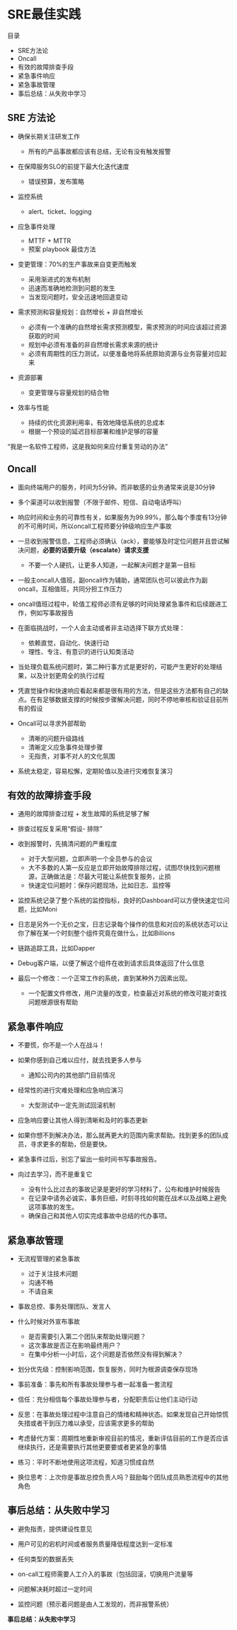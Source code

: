 # SRE最佳实践

目录

* SRE方法论
* Oncall
* 有效的故障排查手段
* 紧急事件响应
* 紧急事故管理
* 事后总结：从失败中学习



## SRE 方法论



* 确保长期关注研发工作
  * 所有的产品事故都应该有总结，无论有没有触发报警

* 在保障服务SLO的前提下最大化迭代速度
  * 错误预算，发布策略

* 监控系统
  * alert、ticket、logging

* 应急事件处理
  * MTTF + MTTR
  * 预案 playbook 最佳方法

* 变更管理：70%的生产事故来自变更而触发
  * 采用渐进式的发布机制
  * 迅速而准确地检测到问题的发生
  * 当发现问题时，安全迅速地回退变动
    

* 需求预测和容量规划：自然增长 + 非自然增长
  * 必须有一个准确的自然增长需求预测模型，需求预测的时间应该超过资源获取的时间
  * 规划中必须有准备的非自然增长需求来源的统计
  * 必须有周期性的压力测试，以便准备地将系统原始资源与业务容量对应起来

* 资源部署
  * 变更管理与容量规划的结合物

* 效率与性能
  * 持续的优化资源利用率，有效地降低系统的总成本
  * 根据一个预设的延迟目标部署和维护足够的容量



“我是一名软件工程师，这是我如何来应付重复劳动的办法”



## Oncall

* 面向终端用户的服务，时间为5分钟。而非敏感的业务通常来说是30分钟
* 多个渠道可以收到报警（不限于邮件、短信、自动电话呼叫）
* 响应时间和业务的可靠性有关，如果服务为99.99%，那么每个季度有13分钟的不可用时间，所以oncall工程师要分钟级响应生产事故
* 一旦收到报警信息，工程师必须确认（ack），要能够及时定位问题并且尝试解决问题，**必要的话要升级（escalate）请求支援**
  * 不要一个人硬抗，让更多人知道，一起解决问题才是第一目标

* 一般主oncall人值班，副oncall作为辅助，通常团队也可以彼此作为副oncall，互相值班，共同分担工作压力
* oncall值班过程中，轮值工程师必须有足够的时间处理紧急事件和后续跟进工作，例如写事故报告

* 在面临挑战时，一个人会主动或者非主动选择下联方式处理：
  * 依赖直觉，自动化、快速行动
  * 理性、专注、有意识的进行认知类活动

* 当处理负载系统问题时，第二种行事方式是更好的，可能产生更好的处理结果，以及计划更周全的执行过程

* 凭直觉操作和快速响应看起来都是很有用的方法，但是这些方法都有自己的缺点。在有足够数据支撑的时候按步骤解决问题，同时不停地审核和验证目前所有的假设

* Oncall可以寻求外部帮助
  * 清晰的问题升级路线
  * 清晰定义应急事件处理步骤
  * 无指责，对事不对人的文化氛围

* 系统太稳定，容易松懈，定期轮值以及进行灾难恢复演习





## 有效的故障排查手段



* 通用的故障排查过程 + 发生故障的系统足够了解
* 排查过程反复采用“假设- 排除”
* 收到报警时，先搞清问题的严重程度
  * 对于大型问题，立即声明一个全员参与的会议
  * 大不多数的人第一反应是立即开始故障排除过程，试图尽快找到问题根源，正确做法是：尽最大可能让系统恢复服务，止损
  * 快速定位问题时：保存问题现场，比如日志、监控等

* 监控系统记录了整个系统的监控指标，良好的Dashboard可以方便快速定位问题，比如Moni

* 日志是另外一个无价之宝，日志记录每个操作的信息和对应的系统状态可以让你了解在某一个时刻整个组件究竟在做什么，比如Billions

* 链路追踪工具，比如Dapper

* Debug客户端，以便了解这个组件在收到请求后具体返回了什么信息

* 最后一个修改：一个正常工作的系统，直到某种外力因素出现。
  * 一个配置文件修改，用户流量的改变，检查最近对系统的修改可能对查找问题根源很有帮助



## 紧急事件响应

* 不要慌，你不是一个人在战斗！
* 如果你感到自己难以应付，就去找更多人参与
  * 通知公司内的其他部门目前情况

* 经常性的进行灾难处理和应急响应演习
  * 大型测试中一定先测试回滚机制

* 应急响应要让其他人得到清晰和及时的事态更新



* 如果你想不到解决办法，那么就再更大的范围内需求帮助。找到更多的团队成员，寻求更多的帮助，但是要快。

* 紧急事件过后，别忘了留出一些时间书写事故报告。

* 向过去学习，而不是重复它
  * 没有什么比过去的事故记录是更好的学习材料了，公布和维护时候报告
  * 在记录中请务必诚实，事务巨细，时刻寻找如何能在战术以及战略上避免这项事故的发生。
  * 确保自己和其他人切实完成事故中总结的代办事项。



## 紧急事故管理



* 无流程管理的紧急事故
  * 过于关注技术问题
  * 沟通不畅
  * 不请自来

* 事故总控、事务处理团队、发言人

* 什么时候对外宣布事故
  * 是否需要引入第二个团队来帮助处理问题？
  * 这次事故是否正在影响最终用户？
  * 在集中分析一小时后，这个问题是否依然没有得到解决？

* 划分优先级：控制影响范围，恢复服务，同时为根源调查保存现场

* 事前准备：事先和所有事故处理参与者一起准备一套流程

* 信任：充分相信每个事故处理参与者，分配职责后让他们主动行动

* 反思：在事故处理过程中注意自己的情绪和精神状态。如果发现自己开始惊慌失措或者干到压力难以承受，应该需求更多的帮助

* 考虑替代方案：周期性地重新审视目前的情况，重新评估目前的工作是否应该继续执行，还是需要执行其他更要要或者更紧急的事情

* 练习：平时不断地使用这项流程，知道习惯成自然

* 换位思考：上次你是事故总控负责人吗？鼓励每个团队成员熟悉流程中的其他角色



## 事后总结：从失败中学习



* 避免指责，提供建设性意见

* 用户可见的宕机时间或者服务质量降低程度达到一定标准

* 任何类型的数据丢失

* on-call工程师需要人工介入的事故（包括回滚，切换用户流量等

* 问题解决耗时超过一定时间

* 监控问题（预示着问题是由人工发现的，而非报警系统）



**事后总结：从失败中学习**